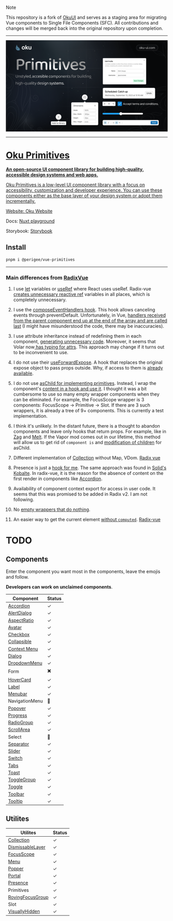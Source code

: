 > [!NOTE]
> This repository is a fork of [OkuUI](https://github.com/oku-ui/primitives) and serves as a staging area for migrating Vue components to Single File Components (SFC). All contributions and changes will be merged back into the original repository upon completion.

---

<a href="https://oku-ui.com">
  <img alt="Oku UI hero image" src="https://github.com/oku-ui/primitives/blob/main/.github/assets/primitives-cover.png?raw=true"
</a>

---

# Oku Primitives

**An open-source UI component library for building high-quality, accessible design systems and web apps.**

Oku Primitives is a low-level UI component library with a focus on accessibility, customization and developer experience. You can use these components either as the base layer of your design system or adopt them incrementally.

Website: [Oku Website](https://oku-ui.com)

Docs: [Nuxt playground](https://vue-primitives-docs.netlify.app/)

Storybook: [Storybook](https://vue-primitives.netlify.app)

## Install

```sh
pnpm i @perigee/vue-primitives
```

---

### Main differences from [RadixVue](https://github.com/radix-vue/radix-vue)

1) I use [let](https://github.com/perigee-ui/vue-primitives/blob/7c341db59fdfdb0cc88dfa6614d6c390b6856780/packages/vue-primitives/src/hover-card/HoverCardRoot.vue#L22) variables or [useRef](https://github.com/perigee-ui/vue-primitives/blob/7c341db59fdfdb0cc88dfa6614d6c390b6856780/packages/vue-primitives/src/hooks/useRef.ts#L18) where React uses useRef. Radix-vue [creates unnecessary reactive ref](https://github.com/radix-vue/radix-vue/blob/3f0f965fcf6fc3901e4fbbedf9a68dcb7d706f3f/packages/radix-vue/src/HoverCard/HoverCardRoot.vue#L64) variables in all places, which is completely unnecessary.

2) I use the [composeEventHandlers hook](https://github.com/radix-ui/primitives/blob/660060a765634e9cc7bf4513f41e8dabc9824d74/packages/core/primitive/src/primitive.tsx#L1). This hook allows canceling events through preventDefault. Unfortunately, in Vue, [handlers received from the parent component end up at the end of the array and are called last](https://github.com/vuejs/core-vapor/blob/30583b9ee1c696d3cb836f0bfd969793e57e849d/packages/runtime-core/src/vnode.ts#L886) (I might have misunderstood the code, there may be inaccuracies).

3) I use attribute inheritance instead of redefining them in each component, [generating unnecessary code](https://github.com/radix-vue/radix-vue/blob/3f0f965fcf6fc3901e4fbbedf9a68dcb7d706f3f/packages/radix-vue/src/shared/useForwardProps.ts#L16). Moreover, it seems that Volar now[ has typing for attrs](https://github.com/vuejs/language-tools/pull/4103). This approach may change if it turns out to be inconvenient to use.

4) I do not use their [useForwardExpose](https://github.com/radix-vue/radix-vue/blob/3f0f965fcf6fc3901e4fbbedf9a68dcb7d706f3f/packages/radix-vue/src/shared/useForwardExpose.ts#L21). A hook that replaces the original expose object to pass props outside. Why, if access to them is [already available](https://vuejs.org/api/component-instance.html#props).

5) I do not use [asChild for implementing primitives](https://github.com/radix-vue/radix-vue/blob/3f0f965fcf6fc3901e4fbbedf9a68dcb7d706f3f/packages/radix-vue/src/Menu/MenuContentImpl.vue#L274). Instead, I wrap the component's [content in a hook and use it](https://github.com/perigee-ui/vue-primitives/blob/a991db71fbecf364cd0b8479b294606236b104b4/packages/vue-primitives/src/dialog/DialogContentModal.vue#L65). I thought it was a bit cumbersome to use so many empty wrapper components when they can be eliminated. For example, the FocusScope wrapper is 3 components: FocusScope -> Primitive -> Slot. If there are 3 such wrappers, it is already a tree of 9+ components.
This is currently a test implementation.

6) I think it's unlikely. In the distant future, there is a thought to abandon components and leave only hooks that return props. For example, like in [Zag](https://zagjs.com/components/react/accordion) and [Melt](https://melt-ui.com/docs/introduction). If the Vapor mod comes out in our lifetime, this method will allow us to get rid of `component is` and [modification of children](https://github.com/radix-vue/radix-vue/blob/3f0f965fcf6fc3901e4fbbedf9a68dcb7d706f3f/packages/radix-vue/src/Primitive/Slot.ts#L12) for asChild.

7) Different implementation of [Collection](https://github.com/perigee-ui/vue-primitives/blob/7c341db59fdfdb0cc88dfa6614d6c390b6856780/packages/vue-primitives/src/collection/Collection.ts#L29) without Map, VDom. [Radix vue](https://github.com/radix-vue/radix-vue/blob/3f0f965fcf6fc3901e4fbbedf9a68dcb7d706f3f/packages/radix-vue/src/Collection/Collection.ts#L59)

8) Presence is just a [hook for me](https://github.com/perigee-ui/vue-primitives/blob/7c341db59fdfdb0cc88dfa6614d6c390b6856780/packages/vue-primitives/src/presence/usePresence.ts#L8). The same approach was found in [Solid's Kobalte](https://github.com/corvudev/corvu/blob/main/packages/solid-presence/src/presence.ts). In radix-vue, it is the reason for the absence of content on the first render in components like [Accordion](https://github.com/radix-vue/radix-vue/issues/978).

9) Availability of component context export for access in user code. It seems that this was promised to be added in Radix v2. I am not following.

10) No [empty wrappers that do nothing](https://github.com/radix-vue/radix-vue/blob/3f0f965fcf6fc3901e4fbbedf9a68dcb7d706f3f/packages/radix-vue/src/AlertDialog/AlertDialogTrigger.vue).

11) An easier way to get the current element [without `computed`](https://github.com/perigee-ui/vue-primitives/blob/7c341db59fdfdb0cc88dfa6614d6c390b6856780/packages/vue-primitives/src/hooks/useForwardElement.ts#L4). [Radix-vue](https://github.com/radix-vue/radix-vue/blob/3f0f965fcf6fc3901e4fbbedf9a68dcb7d706f3f/packages/radix-vue/src/shared/useForwardExpose.ts#L9C9-L9C23)

# TODO

## Components

Enter the component you want most in the components, leave the emojis and follow.

**Developers can work on unclaimed components**.

| Component                                                                                       | Status |
| ----------------------------------------------------------------------------------------------- | ------ |
| [Accordion](https://vue-primitives.netlify.app/?path=/story/components-accordion--single)       | ✓      |
| [AlertDialog](https://vue-primitives.netlify.app/?path=/story/components-alertdialog--styled)   | ✓      |
| [AspectRatio](https://vue-primitives.netlify.app/?path=/story/components-aspectratio--styled)   | ✓      |
| [Avatar](https://vue-primitives.netlify.app/?path=/story/components-avatar--styled)             | ✓      |
| [Checkbox](https://vue-primitives.netlify.app/?path=/story/components-checkbox--styled)         | ✓      |
| [Collapsible](https://vue-primitives.netlify.app/?path=/story/components-collapsible--styled)   | ✓      |
| [Context Menu](https://vue-primitives.netlify.app/?path=/story/components-contextmenu--styled)  | ✓      |
| [Dialog](https://vue-primitives.netlify.app/?path=/story/components-dialog--styled)             | ✓      |
| [DropdownMenu](https://vue-primitives.netlify.app/?path=/story/components-dropdownmenu--styled) | ✓      |
| Form                                                                                            | ✖️      |
| [HoverCard](https://vue-primitives.netlify.app/?path=/story/components-hovercard--chromatic)    | ✓      |
| [Label](https://vue-primitives.netlify.app/?path=/story/components-label--styled)               | ✓      |
| [Menubar](https://vue-primitives.netlify.app/?path=/story/components-menubar--styled)           | ✓      |
| NavigationMenu                                                                                  | 🚧      |
| [Popover](https://vue-primitives.netlify.app/?path=/story/components-popover--styled)           | ✓      |
| [Progress](https://vue-primitives.netlify.app/?path=/story/components-progress--styled)         | ✓      |
| [RadioGroup](https://vue-primitives.netlify.app/?path=/story/components-radiogroup--styled)     | ✓      |
| [ScrollArea](https://vue-primitives.netlify.app/?path=/story/components-scrollarea--basic)      | ✓      |
| Select                                                                                          | 🚧      |
| [Separator](https://vue-primitives.netlify.app/?path=/story/components-separator--styled)       | ✓      |
| [Slider](https://vue-primitives.netlify.app/?path=/story/components-slider--styled)             | ✓      |
| [Switch](https://vue-primitives.netlify.app/?path=/story/components-switch--styled)             | ✓      |
| [Tabs](https://vue-primitives.netlify.app/?path=/story/components-tabs--styled)                 | ✓      |
| [Toast](https://vue-primitives.netlify.app/?path=/story/components-toast--styled)               | ✓      |
| [ToggleGroup](https://vue-primitives.netlify.app/?path=/story/components-togglegroup--single)   | ✓      |
| [Toggle](https://vue-primitives.netlify.app/?path=/story/components-toggle--styled)             | ✓      |
| [Toolbar](https://vue-primitives.netlify.app/?path=/story/components-toolbar--styled)           | ✓      |
| [Tooltip](https://vue-primitives.netlify.app/?path=/story/components-tooltip--styled)           | ✓      |

## Utilites

| Utilites                                                                                              | Status |
| ----------------------------------------------------------------------------------------------------- | ------ |
| [Collection](https://vue-primitives.netlify.app/?path=/story/utilities-rovingfocusgroup--basic)       | ✓      |
| [DismissableLayer](https://vue-primitives.netlify.app/?path=/story/utilities-dismissablelayer--basic) | ✓      |
| [FocusScope](https://vue-primitives.netlify.app/?path=/story/utilities-focusscope--basic)             | ✓      |
| [Menu](https://vue-primitives.netlify.app/?path=/story/utilities-menu--styled)                        | ✓      |
| [Popper](https://vue-primitives.netlify.app/?path=/story/utilities-popper--styled)                    | ✓      |
| [Portal](https://vue-primitives.netlify.app/?path=/story/utilities-portal--base)                      | ✓      |
| [Presence](https://vue-primitives.netlify.app/?path=/story/utilities-presence--basic)                 | ✓      |
| Primitives                                                                                            | ✓      |
| [RovingFocusGroup](https://vue-primitives.netlify.app/?path=/story/utilities-rovingfocusgroup--basic) | ✓      |
| Slot                                                                                                  | ✓      |
| [VisuallyHidden](https://vue-primitives.netlify.app/?path=/story/utilities-visuallyhidden--basic)     | ✓      |
